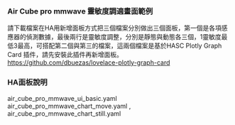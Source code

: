### Air Cube pro mmwave 靈敏度調適畫面範例
請下載檔案在HA用新增面板方式把三個檔案分別做出三個面板，第一個是各項感應器的偵測數據，最後兩行是靈敏度調整，分別是靜態與動態各三個，1靈敏度最低3最高，可搭配第二個與第三的檔案，這兩個檔案是基於HASC Plotly Graph Card 插件，請先安裝此插件再新增面板。https://github.com/dbuezas/lovelace-plotly-graph-card
### HA面板說明
air_cube_pro_mmwave_ui_basic.yaml
[](/air_cube_pro/080744.png)
air_cube_pro_mmwave_chart_move.yaml , air_cube_pro_mmwave_chart_still.yaml
